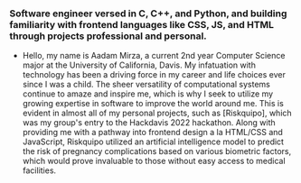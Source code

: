 ### Software engineer versed in C, C++, and Python, and building familiarity with frontend languages like CSS, JS, and HTML through projects professional and personal.


- Hello, my name is Aadam Mirza, a current 2nd year Computer Science major at the University of California, Davis. My infatuation with technology has been a driving force in my career and life choices ever since I was a child. The sheer versatility of computational systems continue to amaze and inspire me, which is why I seek to utilize my growing expertise in software to improve the world around me. This is evident in almost all of my personal projects, such as [Riskquipo], which was my group's entry to the Hackdavis 2022 hackathon. Along with providing me with a pathway into frontend design a la HTML/CSS and JavaScript, Riskquipo utilized an artificial intelligence model to predict the risk of pregnancy complications based on various biometric factors, which would prove invaluable to those without easy access to medical facilities.

<!---
mirzaaadam/mirzaaadam is a ✨ special ✨ repository because its `README.md` (this file) appears on your GitHub profile.
You can click the Preview link to take a look at your changes.
--->
